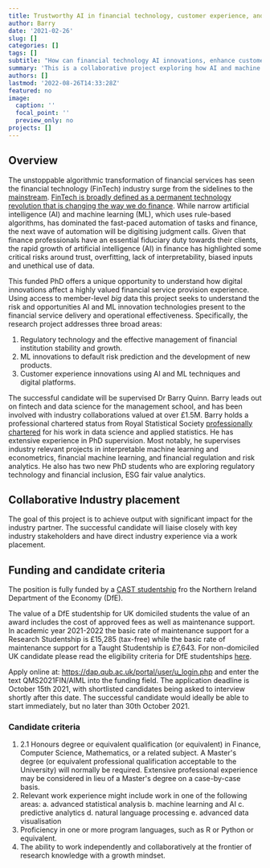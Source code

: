 ```yaml
---
title: Trustworthy AI in financial technology, customer experience, and operational performance
author: Barry
date: '2021-02-26'
slug: []
categories: []
tags: []
subtitle: "How can financial technology AI innovations, enhance customer experience and trust while improving operational performance"
summary: 'This is a collaborative project exploring how AI and machine learning impact financial services customers.  The project is fully-funded by a Northern Ireland DfE CAST studentship, worth approximately £28,000 per annum gross.'
authors: []
lastmod: '2022-08-26T14:33:28Z'
featured: no
image:
  caption: ''
  focal_point: ''
  preview_only: no
projects: []
---
```



## Overview

The unstoppable algorithmic transformation of financial services has seen the financial technology (FinTech) industry surge from the sidelines to the [mainstream](https://www.ft.com/content/89ea3d5d-cd29-46ec-88f1-67729b09a7c2?shareType=nongift). [FinTech is broadly defined as a permanent technology revolution that is changing the way we do finance](https://www.gov.uk/government/publications/the-kalifa-review-of-uk-fintech).  While narrow artificial intelligence (AI) and machine learning (ML), which uses rule-based algorithms, has dominated the fast-paced automation of tasks and finance, the next wave of automation will be digitising judgment calls.  Given that finance professionals have an essential fiduciary duty towards their clients, the rapid growth of artificial intelligence (AI) in finance has highlighted some critical risks around trust, overfitting, lack of interpretability, biased inputs and unethical use of data.

This funded PhD offers a unique opportunity to understand how digital innovations affect a highly valued financial service provision experience. Using access to member-level *big* data this project seeks to understand the risk and opportunities AI and ML innovation technologies present to the financial service delivery and operational effectiveness. Specifically, the research project addresses three broad areas:
1.	Regulatory technology and the effective management of financial institution stability and growth.
2.	ML innovations to default risk prediction and the development of new products.
3.	Customer experience innovations using AI and ML techniques and digital platforms.

The successful candidate will be supervised Dr Barry Quinn.  Barry leads out on fintech and data science for the management school, and has been involved with industry collaborations valued at over £1.5M. Barry holds a professional chartered status from Royal Statistical Society [professionally chartered](https://rss.org.uk/membership/professional-development/chartered-statistician/) for his work in data science and applied statistics. He has extensive experience in PhD supervision. Most notably, he supervises industry relevant projects in interpretable machine learning and econometrics, financial machine learning, and financial regulation and risk analytics. He also has two new PhD students who are exploring regulatory technology and financial inclusion, ESG fair value analytics.  

## Collaborative Industry placement
The goal of this project is to achieve output with significant impact for the industry partner. The successful candidate will liaise closely with key industry stakeholders and have direct industry experience via a work placement.


## Funding and candidate criteria
The position is fully funded by a [CAST studentship](https://www.nidirect.gov.uk/articles/co-operative-awards-science-and-technology) fro the Northern Ireland Department of the Economy (DfE).

The value of a DfE studentship for UK domiciled students the value of an award includes the cost of approved fees as well as maintenance support. In academic year 2021-2022 the basic rate of maintenance support for a Research Studentship is £15,285 (tax-free) while the basic rate of maintenance support for a Taught Studentship is  £7,643. For non-domiciled UK candidate please read the eligibility criteria for  DfE studentships [here](https://www.nidirect.gov.uk/articles/department-economy-studentships).

Apply online at: https://dap.qub.ac.uk/portal/user/u_login.php and enter the text QMS2021FIN/AIML into the funding field.  The application deadline is October 15th 2021, with shortlisted candidates being asked to interview shortly after this date.  The successful candidate would ideally be able to start immediately, but no later than 30th October 2021.

### Candidate criteria
1. 2.1 Honours degree or equivalent qualification (or equivalent) in Finance, Computer Science, Mathematics, or a related subject.  A Master's degree (or equivalent professional qualification acceptable to the University) will normally be required. Extensive professional experience may be considered in lieu of a Master's degree on a case-by-case basis.
2. Relevant work experience might include work in one of the following areas: a. advanced statistical analysis b. machine learning and AI c. predictive analytics d. natural language processing e. advanced data visualisation
3. Proficiency in one or more program languages, such as R or Python or equivalent.
4. The ability to work independently and collaboratively at the frontier of research knowledge with a growth mindset.
